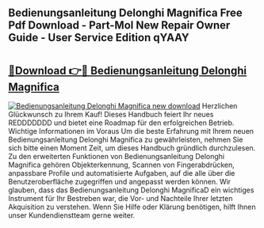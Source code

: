 ## Bedienungsanleitung Delonghi Magnifica Free Pdf Download - Part-Mol New Repair Owner Guide - User Service Edition qYAAY

# <h2><a href="http://df4b2c8.blite.top/?on=Bedienungsanleitung+Delonghi+Magnifica">🔗Download 👉🔴 Bedienungsanleitung Delonghi Magnifica</a></h2>

[![Bedienungsanleitung Delonghi Magnifica new download](https://i.imgur.com/lujVjoI.png)](http://df4b2c8.blite.top/?on=Bedienungsanleitung+Delonghi+Magnifica)
Herzlichen Glückwunsch zu Ihrem Kauf! Dieses Handbuch feiert Ihr neues REDDDDDDD und bietet eine Roadmap für den erfolgreichen Betrieb. Wichtige Informationen im Voraus Um die beste Erfahrung mit Ihrem neuen Bedienungsanleitung Delonghi Magnifica zu gewährleisten, nehmen Sie sich bitte einen Moment Zeit, um dieses Handbuch gründlich durchzulesen. Zu den erweiterten Funktionen von Bedienungsanleitung Delonghi Magnifica gehören Objekterkennung, Scannen von Fingerabdrücken, anpassbare Profile und automatisierte Aufgaben, auf die alle über die Benutzeroberfläche zugegriffen und angepasst werden können. Wir glauben, dass das Bedienungsanleitung Delonghi MagnificaD ein wichtiges Instrument für Ihr Bestreben war, die Vor- und Nachteile Ihrer letzten Akquisition zu verstehen. Wenn Sie Hilfe oder Klärung benötigen, hilft Ihnen unser Kundendienstteam gerne weiter.
